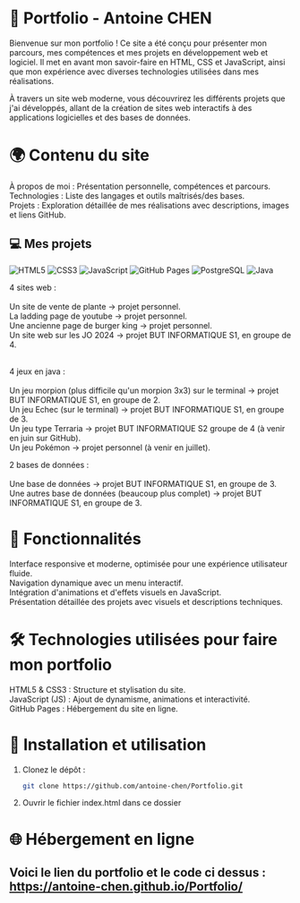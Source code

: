 # 🌟 Portfolio - Antoine CHEN

Bienvenue sur mon portfolio ! Ce site a été conçu pour présenter mon parcours, mes compétences et mes projets en développement web et logiciel. Il met en avant mon savoir-faire en HTML, CSS et JavaScript, ainsi que mon expérience avec diverses technologies utilisées dans mes réalisations.

À travers un site web moderne, vous découvrirez les différents projets que j'ai développés, allant de la création de sites web interactifs à des applications logicielles et des bases de données.

# 🌍 Contenu du site
À propos de moi : Présentation personnelle, compétences et parcours. <br>
Technologies : Liste des langages et outils maîtrisés/des bases. <br>
Projets : Exploration détaillée de mes réalisations avec descriptions, images et liens GitHub. <br>

## 💻 Mes projets
![HTML5](https://img.shields.io/badge/HTML5-E34F26?logo=html5&logoColor=white)
![CSS3](https://img.shields.io/badge/CSS3-1572B6?logo=css3&logoColor=white)
![JavaScript](https://img.shields.io/badge/JavaScript-F7DF1E?logo=javascript&logoColor=black)
![GitHub Pages](https://img.shields.io/badge/GitHub%20Pages-222222?logo=github&logoColor=white)
![PostgreSQL](https://img.shields.io/badge/PostgreSQL-4169E1?logo=postgresql&logoColor=white)
![Java](https://img.shields.io/badge/Java-007396?logo=java&logoColor=white)

4 sites web : <br><br>
Un site de vente de plante -> projet personnel. <br>
La ladding page de youtube -> projet personnel. <br>
Une ancienne page de burger king -> projet personnel. <br>
Un site web sur les JO 2024 -> projet BUT INFORMATIQUE S1, en groupe de 4. <br><br>

4 jeux en java : <br><br>
Un jeu morpion (plus difficile qu'un morpion 3x3) sur le terminal -> projet BUT INFORMATIQUE S1, en groupe de 2. <br>
Un jeu Echec (sur le terminal) -> projet BUT INFORMATIQUE S1, en groupe de 3. <br>
Un jeu type Terraria -> projet BUT INFORMATIQUE S2 groupe de 4 (à venir en juin sur GitHub). <br>
Un jeu Pokémon -> projet personnel (à venir en juillet). <br>

2 bases de données : <br><br>
Une base de données -> projet BUT INFORMATIQUE S1, en groupe de 3. <br>
Une autres base de données (beaucoup plus complet) -> projet BUT INFORMATIQUE S1, en groupe de 3. <br>

# 🚀 Fonctionnalités
Interface responsive et moderne, optimisée pour une expérience utilisateur fluide. <br>
Navigation dynamique avec un menu interactif. <br>
Intégration d'animations et d'effets visuels en JavaScript. <br>
Présentation détaillée des projets avec visuels et descriptions techniques. <br>
 
# 🛠️ Technologies utilisées pour faire mon portfolio
HTML5 & CSS3 : Structure et stylisation du site. <br>
JavaScript (JS) : Ajout de dynamisme, animations et interactivité. <br>
GitHub Pages : Hébergement du site en ligne. <br>
 
# 🔧 Installation et utilisation

1. Clonez le dépôt :
   ```bash
   git clone https://github.com/antoine-chen/Portfolio.git

2. Ouvrir le fichier index.html dans ce dossier 

# 🌐  Hébergement en ligne
## Voici le lien du portfolio et le code ci dessus : https://antoine-chen.github.io/Portfolio/
